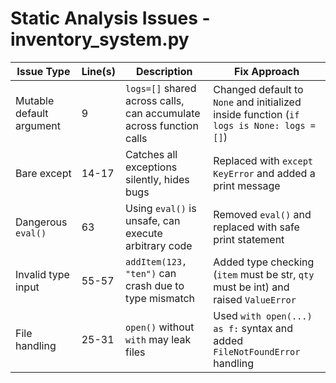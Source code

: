 # Static Analysis Issues - inventory_system.py

| Issue Type               | Line(s)       | Description                                        | Fix Approach |
|---------------------------|--------------|---------------------------------------------------|--------------|
| Mutable default argument  | 9            | `logs=[]` shared across calls, can accumulate across function calls | Changed default to `None` and initialized inside function (`if logs is None: logs = []`) |
| Bare except               | 14-17        | Catches all exceptions silently, hides bugs      | Replaced with `except KeyError` and added a print message |
| Dangerous `eval()`        | 63           | Using `eval()` is unsafe, can execute arbitrary code | Removed `eval()` and replaced with safe print statement |
| Invalid type input        | 55-57        | `addItem(123, "ten")` can crash due to type mismatch | Added type checking (`item` must be str, `qty` must be int) and raised `ValueError` |
| File handling             | 25-31        | `open()` without `with` may leak files           | Used `with open(...) as f:` syntax and added `FileNotFoundError` handling |
